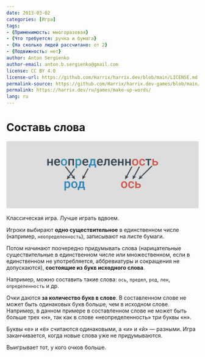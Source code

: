 ```yaml
---
date: 2013-03-02
categories: [Игра]
tags:
- {Применимость: многоразовая}
- {Что требуется: ручка и бумага}
- {На сколько людей рассчитано: от 2}
- {Подвижность: нет}
author: Anton Sergienko
author-email: anton.b.sergienko@gmail.com
license: CC BY 4.0
license-url: https://github.com/Harrix/harrix.dev/blob/main/LICENSE.md
permalink-source: https://github.com/Harrix/harrix.dev-games/blob/main/make-up-words/make-up-words.md
permalink: https://harrix.dev/ru/games/make-up-words/
lang: ru
---
```


# Составь слова

![Featured image](featured-image.svg)

Классическая игра. Лучше играть вдвоем.

Игроки выбирают **одно существительное** в единственном числе (например, `неопределенность`), записывают на листе бумаги.

Потом начинают поочередно придумывать слова (нарицательные существительные в единственном числе или множественном, если в единственном не употребляется, аббревиатуры и сокращения не допускаются), **состоящие из букв исходного слова**.

Например, можно составить такие слова: `ось`, `предел`, `род`, `лен`, `определенность` и др.

Очки даются **за количество букв в слове**. В составленном слове не может быть одинаковых букв больше, чем в исходном слове. Например, в данном примере в составленном слове не может быть больше трех «н», так как в слове «неопределенность» три буквы «н».

Буквы «е» и «ё» считаются одинаковыми, а «и» и «й» — разными. Игра заканчивается, когда новые слова уже не придумываются.

Выигрывает тот, у кого очков больше.
